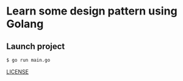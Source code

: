 # Learn some design pattern using Golang

## Launch project
```sh
$ go run main.go
```

[LICENSE](https://github.com/wyllisMonteiro/mvc_go/blob/master/LICENSE)
